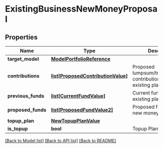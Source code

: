 # ExistingBusinessNewMoneyProposal

## Properties
Name | Type | Description | Notes
------------ | ------------- | ------------- | -------------
**target_model** | [**ModelPortfolioReference**](ModelPortfolioReference.md) |  | [optional] 
**contributions** | [**list[ProposedContributionValue]**](ProposedContributionValue.md) | Proposed lumpsum/transfer/regular contributions for an existing plan or top up. | [optional] 
**previous_funds** | [**list[CurrentFundValue]**](CurrentFundValue.md) | Current funds on the existing plan. | [optional] 
**proposed_funds** | [**list[ProposedFundValue2]**](ProposedFundValue2.md) | Proposed funds for the new money. | [optional] 
**topup_plan** | [**NewTopupPlanValue**](NewTopupPlanValue.md) |  | [optional] 
**is_topup** | **bool** | Topup Plan properties. | [optional] 

[[Back to Model list]](../README.md#documentation-for-models) [[Back to API list]](../README.md#documentation-for-api-endpoints) [[Back to README]](../README.md)


